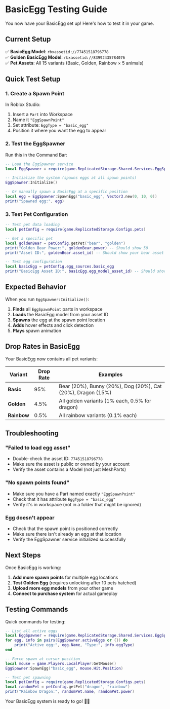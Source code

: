 # BasicEgg Testing Guide

You now have your BasicEgg set up! Here's how to test it in your game.

## Current Setup

✅ **BasicEgg Model**: `rbxassetid://77451518796778`  
✅ **Golden BasicEgg Model**: `rbxassetid://83992435784076`  
✅ **Pet Assets**: All 15 variants (Basic, Golden, Rainbow × 5 animals)

## Quick Test Setup

### 1. Create a Spawn Point

In Roblox Studio:
1. Insert a `Part` into Workspace
2. Name it `"EggSpawnPoint"`
3. Set attribute: `EggType = "basic_egg"`
4. Position it where you want the egg to appear

### 2. Test the EggSpawner

Run this in the Command Bar:

```lua
-- Load the EggSpawner service
local EggSpawner = require(game.ReplicatedStorage.Shared.Services.EggSpawner)

-- Initialize the system (spawns eggs at all spawn points)
EggSpawner:Initialize()

-- Or manually spawn a BasicEgg at a specific position
local egg = EggSpawner:SpawnEgg("basic_egg", Vector3.new(0, 10, 0))
print("Spawned egg:", egg)
```

### 3. Test Pet Configuration

```lua
-- Test pet data loading
local petConfig = require(game.ReplicatedStorage.Configs.pets)

-- Get a specific pet
local goldenBear = petConfig.getPet("bear", "golden")
print("Golden Bear Power:", goldenBear.power) -- Should show 50
print("Asset ID:", goldenBear.asset_id) -- Should show your bear asset ID

-- Test egg configuration
local basicEgg = petConfig.egg_sources.basic_egg
print("BasicEgg Asset ID:", basicEgg.egg_model_asset_id) -- Should show 77451518796778
```

## Expected Behavior

When you run `EggSpawner:Initialize()`:

1. **Finds** all `EggSpawnPoint` parts in workspace
2. **Loads** the BasicEgg model from your asset ID
3. **Spawns** the egg at the spawn point location
4. **Adds** hover effects and click detection
5. **Plays** spawn animation

## Drop Rates in BasicEgg

Your BasicEgg now contains all pet variants:

| Variant | Drop Rate | Examples |
|---------|-----------|----------|
| **Basic** | 95% | Bear (20%), Bunny (20%), Dog (20%), Cat (20%), Dragon (15%) |
| **Golden** | 4.5% | All golden variants (1% each, 0.5% for dragon) |
| **Rainbow** | 0.5% | All rainbow variants (0.1% each) |

## Troubleshooting

### "Failed to load egg asset"
- Double-check the asset ID: `77451518796778`
- Make sure the asset is public or owned by your account
- Verify the asset contains a Model (not just MeshParts)

### "No spawn points found"
- Make sure you have a Part named exactly `"EggSpawnPoint"`
- Check that it has attribute `EggType = "basic_egg"`
- Verify it's in workspace (not in a folder that might be ignored)

### Egg doesn't appear
- Check that the spawn point is positioned correctly
- Make sure there isn't already an egg at that location
- Verify the EggSpawner service initialized successfully

## Next Steps

Once BasicEgg is working:

1. **Add more spawn points** for multiple egg locations
2. **Test Golden Egg** (requires unlocking after 10 pets hatched)
3. **Upload more egg models** from your other game
4. **Connect to purchase system** for actual gameplay

## Testing Commands

Quick commands for testing:

```lua
-- List all active eggs
local EggSpawner = require(game.ReplicatedStorage.Shared.Services.EggSpawner)
for egg, info in pairs(EggSpawner.activeEggs or {}) do
    print("Active egg:", egg.Name, "Type:", info.eggType)
end

-- Force spawn at cursor position
local mouse = game.Players.LocalPlayer:GetMouse()
EggSpawner:SpawnEgg("basic_egg", mouse.Hit.Position)

-- Test pet spawning
local petConfig = require(game.ReplicatedStorage.Configs.pets)
local randomPet = petConfig.getPet("dragon", "rainbow")
print("Rainbow Dragon:", randomPet.name, randomPet.power)
```

Your BasicEgg system is ready to go! 🥚✨